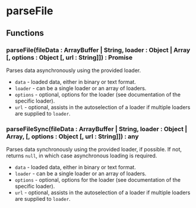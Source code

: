 # parseFile


## Functions

### parseFile(fileData : ArrayBuffer | String, loader : Object | Array [, options : Object [, url : String]]) : Promise<Any>

Parses data asynchronously using the provided loader.

* `data` - loaded data, either in binary or text format.
* `loader` - can be a single loader or an array of loaders.
* `options` - optional, options for the loader (see documentation of the specific loader).
* `url` - optional, assists in the autoselection of a loader if multiple loaders are supplied to `loader`.

### parseFileSync(fileData : ArrayBuffer | String, loader : Object | Array, [, options : Object [, url : String]]) : any

Parses data synchronously using the provided loader, if possible. If not, returns `null`, in which case asynchronous loading is  required.

* `data` - loaded data, either in binary or text format.
* `loader` - can be a single loader or an array of loaders.
* `options` - optional, options for the loader (see documentation of the specific loader).
* `url` - optional, assists in the autoselection of a loader if multiple loaders are supplied to `loader`.
